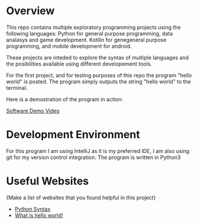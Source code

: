 # Overview

This repo contains multiple exploratory programming projects using the following languages:
Python for general purpose programming, data analasys and game development.
Kotilin for genegeneral purpose programming, and mobile development for android.

These projects are inteded to explore the syntax of multiple languages and the posibilities available using different developement tools.

For the first project, and for testing purposes of this repo the program "hello world" is posted. 
The program simply outputs the string "hello world" to the terminal.

Here is a demostration of the program in action:

[Software Demo Video](http://youtube.link.goes.here)

# Development Environment

For this program I am using IntelliJ as it is my preferred IDE, I am also using git for my version control integration.
The program is written in Python3

# Useful Websites

{Make a list of websites that you found helpful in this project}
* [Python Syntax](https://www.w3schools.com/python/python_syntax.asp)
* [What is hello world!](https://en.wikipedia.org/wiki/%22Hello,_World!%22_program)
